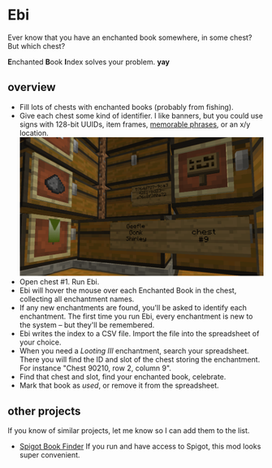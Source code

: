 # Ebi

Ever know that you have an enchanted book somewhere,
in some chest? But which chest?

**E**nchanted **B**ook **I**ndex solves your problem.
**yay**

## overview

* Fill lots of chests with enchanted books (probably from fishing).
* Give each chest some kind of identifier. I like banners,
but you could use signs with 128-bit UUIDs, item frames,
[memorable phrases](https://www.youtube.com/watch?v=NFIGX6EfSSc),
or
an x/y location. ![image of chests with banners](images/chest_ids.png)
* Open chest #1. Run Ebi.
* Ebi will hover the mouse over each Enchanted Book in the chest, collecting all enchantment names.
* If any new enchantments are found, you'll be asked to identify each enchantment. The first time you run Ebi, every enchantment is new to the system – but they'll be remembered.
* Ebi writes the index to a CSV file. Import the file into the spreadsheet of your choice.
* When you need a *Looting III* enchantment, search your spreadsheet. There you will find the ID and slot of the chest storing the enchantment. For instance "Chest 90210, row 2, column 9".
* Find that chest and slot, find your enchanted book, celebrate.
* Mark that book as *used*, or remove it from the spreadsheet.

## other projects
If you know of similar projects, let me know so I can add them to the list.

* [Spigot Book Finder](https://github.com/coreequip/spigot-bookfinder) If you run and have access to Spigot, this mod looks super convenient.
